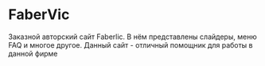 # FaberVic
Заказной авторский сайт Faberlic. В нём представлены слайдеры, меню FAQ и многое другое. Данный сайт - отличный помощник для работы в данной фирме
